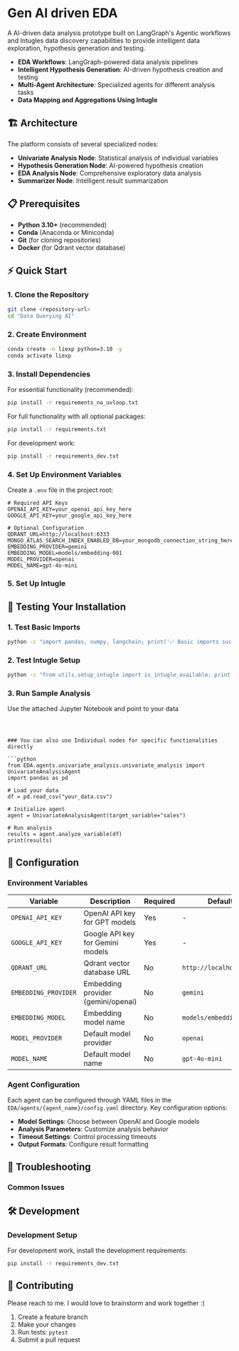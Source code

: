 # Gen AI driven EDA

A AI-driven data analysis prototype built on LangGraph's Agentic workflows and Intugles data discovery capabilities to provide intelligent data exploration, hypothesis generation and testing.

- **EDA Workflows**: LangGraph-powered data analysis pipelines
- **Intelligent Hypothesis Generation**: AI-driven hypothesis creation and testing
- **Multi-Agent Architecture**: Specialized agents for different analysis tasks
- **Data Mapping and Aggregations Using Intugle**
## 🏗️ Architecture

The platform consists of several specialized nodes:

- **Univariate Analysis Node**: Statistical analysis of individual variables
- **Hypothesis Generation Node**: AI-powered hypothesis creation
- **EDA Analysis Node**: Comprehensive exploratory data analysis
- **Summarizer Node**: Intelligent result summarization

## 📋 Prerequisites

- **Python 3.10+** (recommended)
- **Conda** (Anaconda or Miniconda)
- **Git** (for cloning repositories)
- **Docker** (for Qdrant vector database)

## ⚡ Quick Start

### 1. Clone the Repository

```bash
git clone <repository-url>
cd "Data Querying AI"
```

### 2. Create Environment

```bash
conda create -n liexp python=3.10 -y
conda activate liexp
```

### 3. Install Dependencies

For essential functionality (recommended):
```bash
pip install -r requirements_no_uvloop.txt
```

For full functionality with all optional packages:
```bash
pip install -r requirements.txt
```

For development work:
```bash
pip install -r requirements_dev.txt
```

### 4. Set Up Environment Variables

Create a `.env` file in the project root:

```env
# Required API Keys
OPENAI_API_KEY=your_openai_api_key_here
GOOGLE_API_KEY=your_google_api_key_here

# Optional Configuration
QDRANT_URL=http://localhost:6333
MONGO_ATLAS_SEARCH_INDEX_ENABLED_DB=your_mongodb_connection_string_here
EMBEDDING_PROVIDER=gemini
EMBEDDING_MODEL=models/embedding-001
MODEL_PROVIDER=openai
MODEL_NAME=gpt-4o-mini
```

### 5. Set Up Intugle


## 🧪 Testing Your Installation

### 1. Test Basic Imports

```bash
python -c "import pandas, numpy, langchain; print('✅ Basic imports successful')"
```

### 2. Test Intugle Setup

```bash
python -c "from utils.setup_intugle import is_intugle_available; print(f'Intugle available: {is_intugle_available()}')"
```

### 3. Run Sample Analysis

Use the attached Jupyter Notebook and point to your data

```



### You can also use Individual nodes for specific functionalities directly

```python
from EDA.agents.univariate_analysis.univariate_analysis import UnivariateAnalysisAgent
import pandas as pd

# Load your data
df = pd.read_csv("your_data.csv")

# Initialize agent
agent = UnivariateAnalysisAgent(target_variable="sales")

# Run analysis
results = agent.analyze_variable(df)
print(results)
```

## 🔧 Configuration

### Environment Variables

| Variable | Description | Required | Default |
|----------|-------------|----------|---------|
| `OPENAI_API_KEY` | OpenAI API key for GPT models | Yes | - |
| `GOOGLE_API_KEY` | Google API key for Gemini models | Yes | - |
| `QDRANT_URL` | Qdrant vector database URL | No | `http://localhost:6333` |
| `EMBEDDING_PROVIDER` | Embedding provider (gemini/openai) | No | `gemini` |
| `EMBEDDING_MODEL` | Embedding model name | No | `models/embedding-001` |
| `MODEL_PROVIDER` | Default model provider | No | `openai` |
| `MODEL_NAME` | Default model name | No | `gpt-4o-mini` |

### Agent Configuration

Each agent can be configured through YAML files in the `EDA/agents/{agent_name}/config.yaml` directory. Key configuration options:

- **Model Settings**: Choose between OpenAI and Google models
- **Analysis Parameters**: Customize analysis behavior
- **Timeout Settings**: Control processing timeouts
- **Output Formats**: Configure result formatting

## 🐛 Troubleshooting

### Common Issues


## 🛠️ Development

### Development Setup

For development work, install the development requirements:

```bash
pip install -r requirements_dev.txt
```

## 🤝 Contributing

Please reach to me. I would love to brainstorm and work together :)
1. Create a feature branch
2. Make your changes
3. Run tests: `pytest`
4. Submit a pull request

